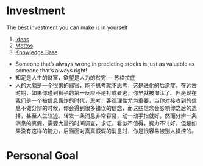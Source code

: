 # Investment
The best investment you can make is in yourself

1. [Ideas](./ideas.md)
2. [Mottos](./mottos.md)
3. [Knowledge Base](./kb.md)

- Someone that’s always wrong in predicting stocks is just as valuable as someone that’s always right!
- 知足是人生的财富，欲望是人为的贫穷 -- 苏格拉底
- 人的大脑是一个很懒的器官，能不思考就不思考，这是进化的后遗症。在远古时期，如果你碰到狮子的第一反应不是打或者逃，你早就被淘汰了。但是现在我们是一个被信息轰炸的时代，思考，客观理性尤为重要，当你对接收到的信息不做分辨的时候，你会得到很多错误的信念，而这些信念会影响你之后的选择，甚至人生轨迹。转发一条消息非常容易，动一动手指就好，然而分辨一条消息的真假，需要大量的时间调查，求证。看似不值得，费力不讨好，但是如果没有这样的能力，后面面对真真假假的消息时，你是很容易被别人操控的。

# Personal Goal


